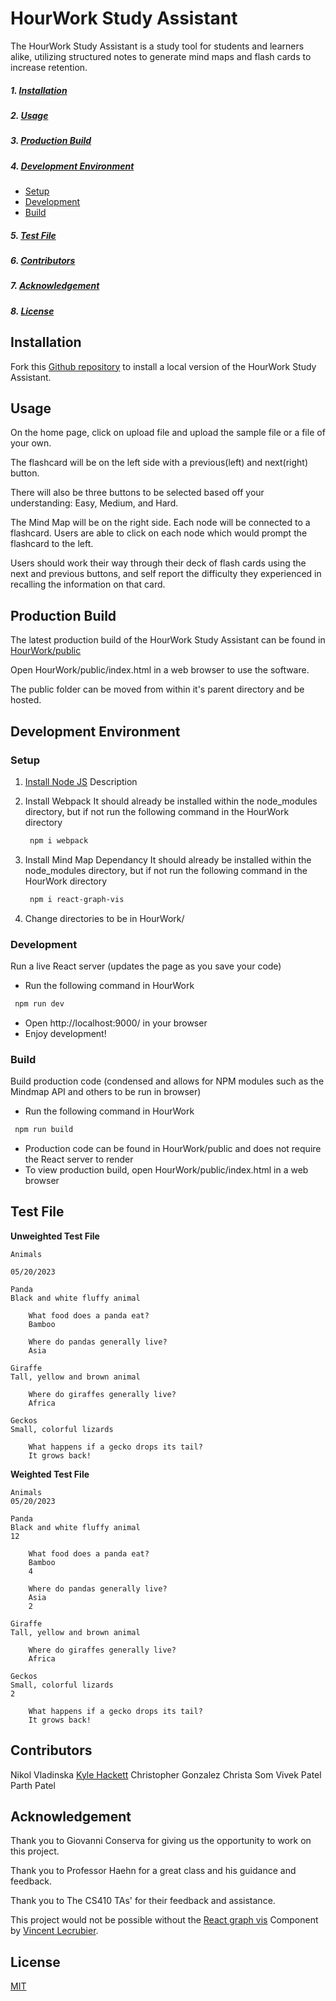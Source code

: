 # HourWork Study Assistant
The HourWork Study Assistant is a study tool for students and learners alike, utilizing structured notes to generate mind maps and flash cards to increase retention.

##### 1. [Installation](#installation)
##### 2. [Usage](#usage)
##### 3. [Production Build](#production-build)
##### 4. [Development Environment](#development-environment)
  * [Setup](#setup)
  * [Development](#development)
  * [Build](#build)
##### 5. [Test File](#test-file)
##### 6. [Contributors](#contributors)
##### 7. [Acknowledgement](#acknowledgement)
##### 8. [License](#license)

## Installation

Fork this [Github repository](https://github.com/kylehackett99/HourWork) to install a local version of the HourWork Study Assistant.

## Usage
On the home page, click on upload file and upload the sample file or a file of your own.

The flashcard will be on the left side with a previous(left) and next(right) button.

There will also be three buttons to be selected based off your understanding: Easy, Medium, and Hard.

The Mind Map will be on the right side. Each node will be connected to a flashcard. Users are able to click on each node which would prompt the flashcard
to the left. 

Users should work their way through their deck of flash cards using the next and previous buttons, and self report the difficulty they experienced in recalling the information on that card.

## Production Build

The latest production build of the HourWork Study Assistant can be found in [HourWork/public](https://github.com/kylehackett99/HourWork)


Open HourWork/public/index.html in a web browser to use the software.

The public folder can be moved from within it's parent directory and be hosted.

## Development Environment

### Setup
1. [Install Node JS](https://nodejs.org/en/download/)
   Description
 
2. Install Webpack
  It should already be installed within the node_modules directory, but if not run the following command in the HourWork directory
   ```bash
    npm i webpack
   ```
3. Install Mind Map Dependancy
   It should already be installed within the node_modules directory, but if not run the following command in the HourWork directory
   ```bash
    npm i react-graph-vis
   ```
4. Change directories to be in HourWork/

### Development
Run a live React server (updates the page as you save your code)
  - Run the following command in HourWork 
   ```bash
    npm run dev
   ```
  - Open http://localhost:9000/ in your browser
  - Enjoy development!


### Build
  Build production code (condensed and allows for NPM modules such as the Mindmap API and others
  to be run in browser)
  - Run the following command in HourWork 
   ```bash
    npm run build
   ```

  - Production code can be found in HourWork/public and does not require the React server to render
  - To view production build, open HourWork/public/index.html in a web browser


## Test File
**Unweighted Test File**
```text
Animals

05/20/2023

Panda
Black and white fluffy animal

	What food does a panda eat?
	Bamboo

	Where do pandas generally live?
	Asia

Giraffe
Tall, yellow and brown animal

	Where do giraffes generally live?
	Africa

Geckos
Small, colorful lizards

	What happens if a gecko drops its tail?
	It grows back!
```

**Weighted Test File**
```text
Animals 
05/20/2023 

Panda
Black and white fluffy animal
12

	What food does a panda eat?
	Bamboo
	4

	Where do pandas generally live?
	Asia
	2

Giraffe
Tall, yellow and brown animal

	Where do giraffes generally live?
	Africa

Geckos
Small, colorful lizards
2

	What happens if a gecko drops its tail?
	It grows back!
```

## Contributors
Nikol Vladinska
[Kyle Hackett](https://github.com/kylehackett99)
Christopher Gonzalez
Christa Som
Vivek Patel
Parth Patel

## Acknowledgement

Thank you to Giovanni Conserva for giving us the opportunity to work on this project.

Thank you to Professor Haehn for a great class and his guidance and feedback.

Thank you to The CS410 TAs' for their feedback and assistance.

This project would not be possible without the [React graph vis](https://github.com/crubier/react-graph-vis) Component by [Vincent Lecrubier](https://github.com/crubier).

## License
[MIT](https://github.com/kylehackett99/HourWork/blob/main/LICENSE)

